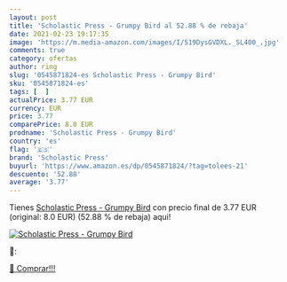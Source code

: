 ```yaml
---
layout: post
title: 'Scholastic Press - Grumpy Bird al 52.88 % de rebaja'
date: 2021-02-23 19:17:35
image: 'https://m.media-amazon.com/images/I/519DysGVDXL._SL400_.jpg'
comments: true
category: ofertas
author: ring
slug: '0545871824-es Scholastic Press - Grumpy Bird'
sku: '0545871824-es'
tags: [  ]
actualPrice: 3.77 EUR
currency: EUR
price: 3.77
comparePrice: 8.0 EUR
prodname: 'Scholastic Press - Grumpy Bird'
country: 'es'
flag: '🇪🇸'
brand: 'Scholastic Press'
buyurl: 'https://www.amazon.es/dp/0545871824/?tag=tolees-21'
descuento: '52.88'
average: '3.77'
---
```


Tienes [Scholastic Press - Grumpy Bird](https://www.amazon.es/dp/0545871824/?tag=tolees-21) con precio final de  3.77 EUR (original: 8.0 EUR) (52.88 %  de rebaja) aqui!

[![Scholastic Press - Grumpy Bird](https://m.media-amazon.com/images/I/519DysGVDXL._SL400_.jpg)](https://www.amazon.es/dp/0545871824/?tag=tolees-21)

🔎:


[🛒 Comprar!!!](https://www.amazon.es/dp/0545871824/?tag=tolees-21)

